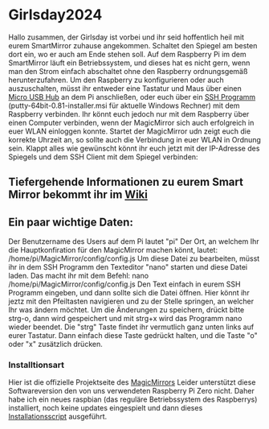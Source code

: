 # Girlsday2024

Hallo zusammen,
der Girlsday ist vorbei und ihr seid hoffentlich heil mit eurem SmartMirror zuhause angekommen. Schaltet den Spiegel am besten dort ein, wo er auch am Ende stehen soll. Auf dem Raspberry Pi im dem SmartMirror läuft ein Betriebssystem, und dieses hat es nicht gern, wenn man den Strom einfach abschaltet ohne den Raspberry ordnungsgemäß herunterzufahren. 
Um den Raspberry zu konfigurieren oder auch auszuschalten, müsst ihr entweder eine Tastatur und Maus über einen [Micro USB Hub](https://amzn.eu/d/gOArXy9) an dem Pi anschließen, oder euch über ein [SSH Programm](https://www.chiark.greenend.org.uk/~sgtatham/putty/latest.html) (putty-64bit-0.81-installer.msi für aktuelle Windows Rechner) mit dem Raspberry verbinden. Ihr könnt euch jedoch nur mit dem Raspberry über einen Computer verbinden, wenn der MagicMirror sich auch erfolgreich in euer WLAN einloggen konnte. Startet der MagicMirror udn zeigt euch die korrekte Uhrzeit an, so sollte auch die Verbindung in euer WLAN in Ordnung sein. 
Klappt alles wie gewünscht könnt ihr euch jetzt mit der IP-Adresse des Spiegels und dem SSH Client mit dem Spiegel verbinden:

## Tiefergehende Informationen zu eurem Smart Mirror bekommt ihr im [Wiki](https://github.com/Bastian-Reul/Girlsday2024/wiki)

## Ein paar wichtige Daten:
Der Benutzername des Users auf dem Pi lautet "pi"
Der Ort, an welchem Ihr die Hauptkonfiration für den MagicMirror machen könnt, lautet: /home/pi/MagicMirror/config/config.js
Um diese Datei zu bearbeiten, müsst ihr in dem SSH Programm den Texteditor "nano" starten und diese Datei laden. Das macht ihr mit dem Befehl:
nano /home/pi/MagicMirror/config/config.js
Den Text einfach in eurem SSH Programm eingeben, und dann sollte sich die Datei öffnen. Hier könnt ihr jeztz mit den Pfeiltasten navigieren und zu der Stelle springen, an welcher Ihr was ändern möchtet. Um die Änderungen zu speichern, drückt bitte strg-o, dann wird gespeichert und mit strg+x wird das Programm nano wieder beendet. Die "strg" Taste findet ihr vermutlich ganz unten links auf eurer Tastatur. Dann einfach diese Taste gedrückt halten, und die Taste "o" oder "x" zusätzlich drücken.

### Installtionsart
Hier ist die offizielle Projektseite des [MagicMirrors](https://docs.magicmirror.builders/) 
Leider unterstützt diese Softwareversion den von uns verwendeten Raspberry Pi Zero nicht. Daher habe ich ein neues raspbian (das reguläre Betriebssystem des Raspberrys) installiert, noch keine updates eingespielt und dann dieses [Installationsscript](https://github.com/sdetweil/MagicMirror_scripts) ausgeführt.



